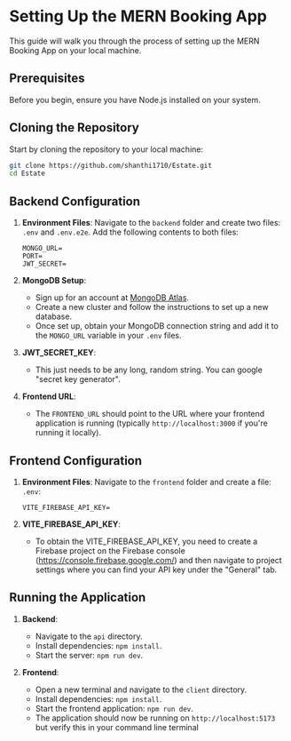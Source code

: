 # Setting Up the MERN Booking App

This guide will walk you through the process of setting up the MERN Booking App on your local machine.

## Prerequisites

Before you begin, ensure you have Node.js installed on your system.

## Cloning the Repository

Start by cloning the repository to your local machine:

```bash
git clone https://github.com/shanthi1710/Estate.git
cd Estate
```

## Backend Configuration

1. **Environment Files**: Navigate to the `backend` folder and create two files: `.env` and `.env.e2e`. Add the following contents to both files:

    ```plaintext
    MONGO_URL=
    PORT=
    JWT_SECRET=
    ```

2. **MongoDB Setup**: 
    - Sign up for an account at [MongoDB Atlas](https://www.mongodb.com/cloud/atlas).
    - Create a new cluster and follow the instructions to set up a new database.
    - Once set up, obtain your MongoDB connection string and add it to the `MONGO_URL` variable in your `.env` files.
     
3. **JWT_SECRET_KEY**:
    - This just needs to be any long, random string. You can google "secret key generator".

7. **Frontend URL**:
    - The `FRONTEND_URL` should point to the URL where your frontend application is running (typically `http://localhost:3000` if you're running it locally).
  

## Frontend Configuration

1. **Environment Files**: Navigate to the `frontend` folder and create a file: `.env`:

    ```plaintext
    VITE_FIREBASE_API_KEY=
    ```

5. **VITE_FIREBASE_API_KEY**: 
    - To obtain the VITE_FIREBASE_API_KEY, you need to create a Firebase project on the Firebase console (https://console.firebase.google.com/) and then navigate to project settings where you can find your API key under the "General" tab.

## Running the Application

1. **Backend**:
    - Navigate to the `api` directory.
    - Install dependencies: `npm install`.
    - Start the server: `npm run dev`.

2. **Frontend**:
    - Open a new terminal and navigate to the `client` directory.
    - Install dependencies: `npm install`.
    - Start the frontend application: `npm run dev`.
    - The application should now be running on `http://localhost:5173` but verify this in your command line terminal  

